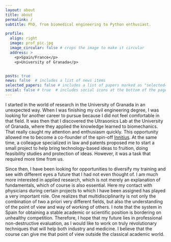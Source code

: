 ```yaml
---
layout: about
title: about
permalink: /
subtitle: PhD, from biomedical engineering to Python enthusiast.

profile:
  align: right
  image: prof_pic.jpg
  image_circular: false # crops the image to make it circular
  address: >
    <p>Spain/France</p>
    <p>University of Granada</p>


posts: true
news: false  # includes a list of news items
selected_papers: false # includes a list of papers marked as "selected={true}"
social: false # true  # includes social icons at the bottom of the page
---
```


I started in the world of research in the University of Granada in an unexpected way. When I was finishing my civil engineering degree, I was looking for another career to pursue because I did not feel comfortable in that field. It was then that I discovered the Ultrasonics Lab at the University of Granada, where they applied the knowledge learned to biomechanics. That really caught my attention and enthusiasm quickly. This opportunity allowed me to become a co-founder of the spin-off [Innitius](https://www.innitius.com/). At the same time, a colleague specialized in law and patents proposed me to start a small project to help bring technology-based ideas to fruition, doing feasibility studies and protection of ideas. However, it was a task that required more time from us.

Since then, I have been looking for opportunities to diversify my training and see with different eyes a future that I had not even thought of. I am much more interested in applied research, which is not merely an explanation of fundamentals, which of course is also essential. Here my contact with physicians during certain projects to which I have been assigned has played a very important role. One realizes that multidisciplinarity is not only the combination of two a priori very different fields, but also the understanding of the point of view and way of working of others. I note that the system in Spain for obtaining a stable academic or scientific position is bordering on unhealthy competition. Therefore, I hope that my future lies in professional non-destructive evaluation, as I would like to work on truly revolutionary techniques that will help both industry and medicine. I believe that the course can give me that point of view outside the classical academic world.
